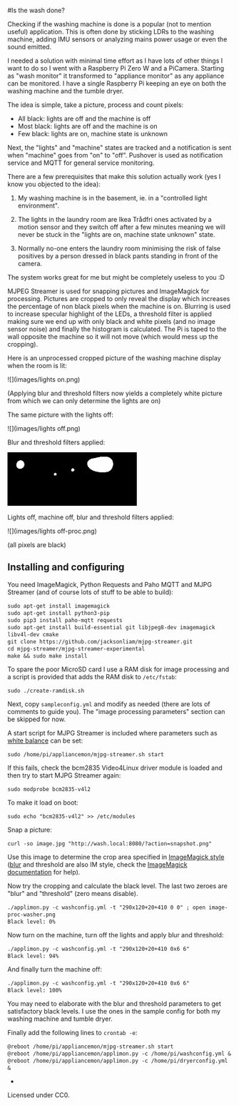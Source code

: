 #Is the wash done?

Checking if the washing machine is done is a popular (not to mention useful) application. This is often done by sticking LDRs to the washing machine, adding IMU sensors or analyzing mains power usage or even the sound emitted.

I needed a solution with minimal time effort as I have lots of other things I want to do so I went with a Raspberry Pi Zero W and a PiCamera. Starting as "wash monitor" it transformed to "appliance monitor" as any appliance can be monitored. I have a single Raspberry Pi keeping an eye on both the washing machine and the tumble dryer.

The idea is simple, take a picture, process and count pixels:

* All black: lights are off and the machine is off
* Most black: lights are off and the machine is on
* Few black: lights are on, machine state is unknown

Next, the "lights" and "machine" states are tracked and a notification is sent when "machine" goes from "on" to "off". Pushover is used as notification service and MQTT for general service monitoring.

There are a few prerequisites that make this solution actually work (yes I know you objected to the idea):

1. My washing machine is in the basement, ie. in a "controlled light environment".

2. The lights in the laundry room are Ikea Trådfri ones activated by a motion sensor and they switch off after a few minutes meaning we will never be stuck in the "lights are on, machine state unknown" state.

3. Normally no-one enters the laundry room minimising the risk of false positives by a person dressed in black pants standing in front of the camera.

The system works great for me but might be completely useless to you :D

MJPEG Streamer is used for snapping pictures and ImageMagick for processing. Pictures are cropped to only reveal the display which increases the percentage of non black pixels when the machine is on. Blurring is used to increase specular highlight of the LEDs, a threshold filter is applied making sure we end up with only black and white pixels (and no image sensor noise) and finally the histogram is calculated. The Pi is taped to the wall opposite the machine so it will not move (which would mess up the cropping).

Here is an unprocessed cropped picture of the washing machine display when the room is lit:

![](images/lights on.png)

(Applying blur and threshold filters now yields a completely white picture from which we can only determine the lights are on)

The same picture with the lights off:

![](images/lights off.png)

Blur and threshold filters applied:

![](images/processed.png)

Lights off, machine off, blur and threshold filters applied:

![](images/lights off-proc.png)

(all pixels are black)


## Installing and configuring

You need ImageMagick, Python Requests and Paho MQTT and MJPG Streamer (and of course lots of stuff to be able to build):

```
sudo apt-get install imagemagick
sudo apt-get install python3-pip
sudo pip3 install paho-mqtt requests
sudo apt-get install build-essential git libjpeg8-dev imagemagick libv4l-dev cmake
git clone https://github.com/jacksonliam/mjpg-streamer.git
cd mjpg-streamer/mjpg-streamer-experimental
make && sudo make install
```

To spare the poor MicroSD card I use a RAM disk for image processing and a script is provided that adds the RAM disk to `/etc/fstab`:

```
sudo ./create-ramdisk.sh
```

Next, copy `sampleconfig.yml` and modify as needed (there are lots of comments to guide you). The "image processing parameters" section can be skipped for now.

A start script for MJPG Streamer is included where parameters such as [white balance](https://discourse.octoprint.org/t/available-mjpg-streamer-configuration-options/1106) can be set:

```
sudo /home/pi/appliancemon/mjpg-streamer.sh start
```

If this fails, check the bcm2835 Video4Linux driver module is loaded and then try to start MJPG Streamer again:

```
sudo modprobe bcm2835-v4l2
```

To make it load on boot:

```
sudo echo "bcm2835-v4l2" >> /etc/modules
```

Snap a picture:

```
curl -so image.jpg "http://wash.local:8080/?action=snapshot.png"
```

Use this image to determine the crop area specified in [ImageMagick style](https://www.imagemagick.org/Usage/crop/#crop) ([blur](https://www.imagemagick.org/Usage/blur/) and threshold are also IM style, check the [ImageMagick documentation](https://www.imagemagick.org/Usage/) for help).

Now try the cropping and calculate the black level. The last two zeroes are "blur" and "threshold" (zero means disable).

```
./applimon.py -c washconfig.yml -t "290x120+20+410 0 0" ; open image-proc-washer.png
Black level: 0%
```

Now turn on the machine, turn off the lights and apply blur and threshold:

```
./applimon.py -c washconfig.yml -t "290x120+20+410 0x6 6"
Black level: 94%
```

And finally turn the machine off:

```
./applimon.py -c washconfig.yml -t "290x120+20+410 0x6 6"
Black level: 100%
```

You may need to elaborate with the blur and threshold parameters to get satisfactory black levels. I use the ones in the sample config for both my washing machine and tumble dryer.

Finally add the following lines to `crontab -e`:

```
@reboot /home/pi/appliancemon/mjpg-streamer.sh start
@reboot /home/pi/appliancemon/applimon.py -c /home/pi/washconfig.yml &
@reboot /home/pi/appliancemon/applimon.py -c /home/pi/dryerconfig.yml &
```

-
Licensed under CC0.